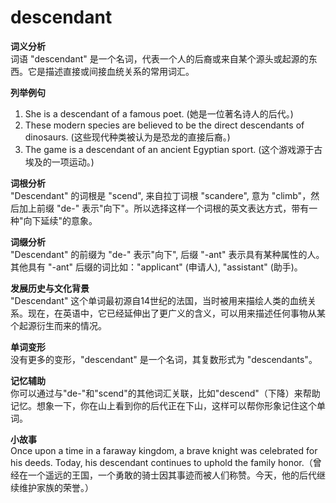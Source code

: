# descendant

**词义分析**  
词语 "descendant" 是一个名词，代表一个人的后裔或来自某个源头或起源的东西。它是描述直接或间接血统关系的常用词汇。

  

**列举例句**

  

1.  She is a descendant of a famous poet. (她是一位著名诗人的后代。)
2.  These modern species are believed to be the direct descendants of dinosaurs. (这些现代种类被认为是恐龙的直接后裔。)
3.  The game is a descendant of an ancient Egyptian sport. (这个游戏源于古埃及的一项运动。)

  

**词根分析**  
"Descendant" 的词根是 "scend", 来自拉丁词根 "scandere", 意为 "climb"，然后加上前缀 "de-" 表示"向下"。所以选择这样一个词根的英文表达方式，带有一种"向下延续"的意象。

  

**词缀分析**  
"Descendant" 的前缀为 "de-" 表示"向下", 后缀 "-ant" 表示具有某种属性的人。其他具有 "-ant" 后缀的词比如："applicant" (申请人), "assistant" (助手)。

  

**发展历史与文化背景**  
"Descendant" 这个单词最初源自14世纪的法国，当时被用来描绘人类的血统关系。现在，在英语中，它已经延伸出了更广义的含义，可以用来描述任何事物从某个起源衍生而来的情况。

  

**单词变形**  
没有更多的变形，"descendant" 是一个名词，其复数形式为 "descendants"。

  

**记忆辅助**  
你可以通过与"de-"和"scend"的其他词汇关联，比如"descend"（下降）来帮助记忆。想象一下，你在山上看到你的后代正在下山，这样可以帮你形象记住这个单词。

  

**小故事**  
Once upon a time in a faraway kingdom, a brave knight was celebrated for his deeds. Today, his descendant continues to uphold the family honor.（曾经在一个遥远的王国，一个勇敢的骑士因其事迹而被人们称赞。今天，他的后代继续维护家族的荣誉。）
